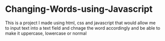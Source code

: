 # Changing-Words-using-Javascript
This is a project I made using html, css and javascript that would allow me to input text into a text field and chnage the word accordingly and be able to make it uppercase, lowercase or normal
